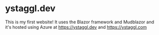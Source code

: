 # ystaggl.dev

This is my first website!
It uses the Blazor framework and Mudblazor
and it's hosted using Azure at https://ystaggl.dev and https://ystaggl.com
